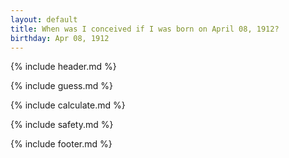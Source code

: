 ```yaml
---
layout: default
title: When was I conceived if I was born on April 08, 1912?
birthday: Apr 08, 1912
---
```


{% include header.md %}

{% include guess.md %}

{% include calculate.md %}

{% include safety.md %}

{% include footer.md %}




